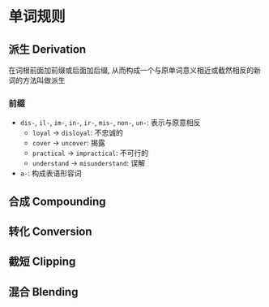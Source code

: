 # 单词规则

## 派生 Derivation

在词根前面加前缀或后面加后缀, 从而构成一个与原单词意义相近或截然相反的新词的方法叫做派生

### 前缀

- `dis-`, `il-`, `im-`, `in-`, `ir-`, `mis-`, `non-`, `un-`: 表示与原意相反
    - `loyal` -> `disloyal`: 不忠诚的
    - `cover` -> `uncover`: 揭露
    - `practical` -> `impractical`: 不可行的
    - `understand` -> `misunderstand`: 误解
- `a-`: 构成表语形容词

## 合成 Compounding

## 转化 Conversion

## 截短 Clipping

## 混合 Blending
